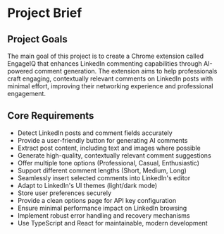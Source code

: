 # Project Brief

## Project Goals
The main goal of this project is to create a Chrome extension called EngageIQ that enhances LinkedIn commenting capabilities through AI-powered comment generation. The extension aims to help professionals craft engaging, contextually relevant comments on LinkedIn posts with minimal effort, improving their networking experience and professional engagement.

## Core Requirements
- Detect LinkedIn posts and comment fields accurately
- Provide a user-friendly button for generating AI comments
- Extract post content, including text and images where possible
- Generate high-quality, contextually relevant comment suggestions
- Offer multiple tone options (Professional, Casual, Enthusiastic)
- Support different comment lengths (Short, Medium, Long)
- Seamlessly insert selected comments into LinkedIn's editor
- Adapt to LinkedIn's UI themes (light/dark mode)
- Store user preferences securely
- Provide a clean options page for API key configuration
- Ensure minimal performance impact on LinkedIn browsing
- Implement robust error handling and recovery mechanisms
- Use TypeScript and React for maintainable, modern development
